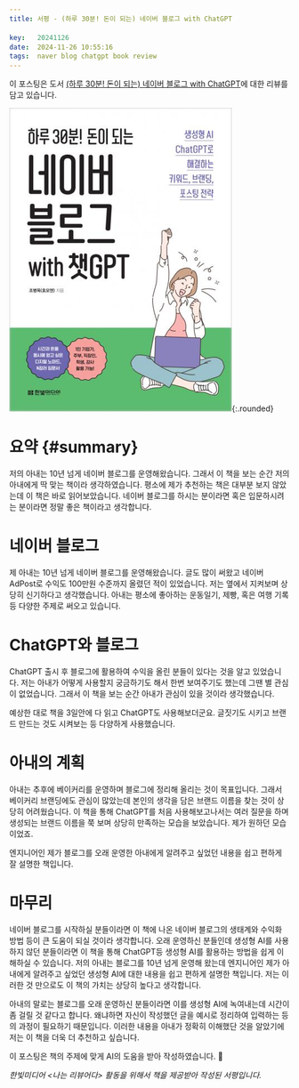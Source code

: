 ```yaml
---
title: 서평 - (하루 30분! 돈이 되는) 네이버 블로그 with ChatGPT

key:   20241126
date:  2024-11-26 10:55:16
tags:  naver blog chatgpt book review
---
```


이 포스팅은 도서 [(하루 30분! 돈이 되는) 네이버 블로그 with ChatGPT]에 대한 리뷰를 담고 있습니다.

![하루 30분! 돈이 되는 네이버 블로그 with ChatGPT 표지](/assets/images/naver_blog_with_chatgpt/cover.jpg){:.rounded}


# 요약 {#summary}

저의 아내는 10년 넘게 네이버 블로그를 운영해왔습니다.
그래서 이 책을 보는 순간 저의 아내에게 딱 맞는 책이라 생각하였습니다.
평소에 제가 추천하는 책은 대부분 보지 않았는데 이 책은 바로 읽어보았습니다.
네이버 블로그를 하시는 분이라면 혹은 입문하시려는 분이라면 정말 좋은 책이라고 생각합니다.

<!--more-->

# 네이버 블로그

제 아내는 10년 넘게 네이버 블로그를 운영해왔습니다.
글도 많이 써왔고 네이버 AdPost로 수익도 100만원 수준까지 올렸던 적이 있었습니다.
저는 옆에서 지켜보며 상당히 신기하다고 생각했습니다.
아내는 평소에 좋아하는 운동일기, 제빵, 혹은 여행 기록 등 다양한 주제로 써오고 있습니다.

# ChatGPT와 블로그

ChatGPT 출시 후 블로그에 활용하여 수익을 올린 분들이 있다는 것을 알고 있었습니다.
저는 아내가 어떻게 사용할지 궁금하기도 해서 한번 보여주기도 했는데 그땐 별 관심이 없었습니다.
그래서 이 책을 보는 순간 아내가 관심이 있을 것이라 생각했습니다.

예상한 대로 책을 3일안에 다 읽고 ChatGPT도 사용해보더군요.
글짓기도 시키고 브랜드 만드는 것도 시켜보는 등 다양하게 사용했습니다.

# 아내의 계획

아내는 추후에 베이커리를 운영하며 블로그에 정리해 올리는 것이 목표입니다.
그래서 베이커리 브랜딩에도 관심이 많았는데 본인의 생각을 담은 브랜드 이름을 찾는 것이 상당히 어려웠습니다.
이 책을 통해 ChatGPT를 처음 사용해보고나서는 여러 질문을 하며 생성되는 브랜드 이름을 쭉 보며 상당히 만족하는 모습을 보았습니다.
제가 원하던 모습이었죠.

엔지니어인 제가 블로그를 오래 운영한 아내에게 알려주고 싶었던 내용을 쉽고 편하게 잘 설명한 책입니다.

# 마무리

네이버 블로그를 시작하실 분들이라면 이 책에 나온 네이버 블로그의 생태계와 수익화 방법 등이 큰 도움이 되실 것이라 생각합니다.
오래 운영하신 분들인데 생성형 AI를 사용하지 않던 분들이라면 이 책을 통해 ChatGPT등 생성형 AI를 활용하는 방법을 쉽게 이해하실 수 있습니다.
저의 아내는 블로그를 10년 넘게 운영해 왔는데 엔지니어인 제가 아내에게 알려주고 싶었던 생성형 AI에 대한 내용을 쉽고 편하게 설명한 책입니다.
저는 이러한 것 만으로도 이 책의 가치는 상당히 높다고 생각합니다.

아내의 말로는 블로그를 오래 운영하신 분들이라면 이를 생성형 AI에 녹여내는데 시간이 좀 걸릴 것 같다고 합니다.
왜냐하면 자신이 작성했던 글을 예시로 정리하여 입력하는 등의 과정이 필요하기 때문입니다.
이러한 내용을 아내가 정확히 이해했단 것을 알았기에 저는 이 책을 더욱 더 추천하고 싶습니다.

이 포스팅은 책의 주제에 맞게 AI의 도움을 받아 작성하였습니다. 🤗

*한빛미디어 \<나는 리뷰어다\> 활동을 위해서 책을 제공받아 작성된 서평입니다.*


[(하루 30분! 돈이 되는) 네이버 블로그 with ChatGPT]: https://www.hanbit.co.kr/store/books/look.php?p_code=B5911821875
